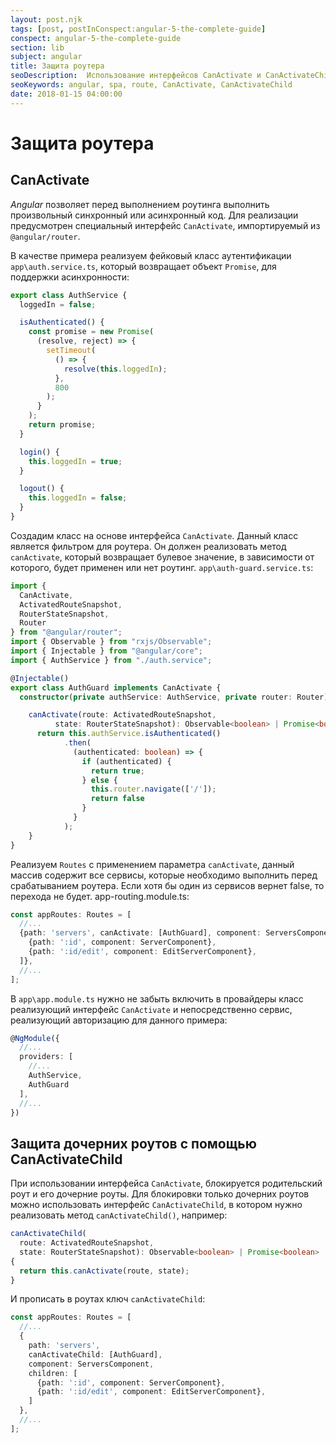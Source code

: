 ```yaml
---
layout: post.njk
tags: [post, postInConspect:angular-5-the-complete-guide]
conspect: angular-5-the-complete-guide
section: lib
subject: angular
title: Защита роутера
seoDescription:  Использование интерфейсов CanActivate и CanActivateChild для принятия решения об активации роутера.
seoKeywords: angular, spa, route, CanActivate, CanActivateChild
date: 2018-01-15 04:00:00
---
```

# Защита роутера

## CanActivate

*Angular* позволяет перед выполнением роутинга выполнить произвольный синхронный или асинхронный код. Для реализации предусмотрен специальный интерфейс `CanActivate`, импортируемый из `@angular/router`.

В качестве примера реализуем фейковый класс аутентификации `app\auth.service.ts`, который возвращает объект `Promise`, для поддержки асинхронности:

```typescript
export class AuthService {
  loggedIn = false;

  isAuthenticated() {
    const promise = new Promise(
      (resolve, reject) => {
        setTimeout(
          () => {
            resolve(this.loggedIn);
          },
          800
        );
      }
    );
    return promise;
  }

  login() {
    this.loggedIn = true;
  }

  logout() {
    this.loggedIn = false;
  }
}
```

Создадим класс на основе интерфейса `CanActivate`. Данный класс является фильтром для роутера. Он должен реализовать метод `canActivate`, который возвращает булевое значение, в зависимости от которого, будет применен или нет роутинг. `app\auth-guard.service.ts`:

```typescript
import { 
  CanActivate,
  ActivatedRouteSnapshot,
  RouterStateSnapshot,
  Router 
} from "@angular/router";
import { Observable } from "rxjs/Observable";
import { Injectable } from "@angular/core";
import { AuthService } from "./auth.service";

@Injectable()
export class AuthGuard implements CanActivate {
  constructor(private authService: AuthService, private router: Router) {};

    canActivate(route: ActivatedRouteSnapshot,
          state: RouterStateSnapshot): Observable<boolean> | Promise<boolean> | boolean {
      return this.authService.isAuthenticated()
            .then(
              (authenticated: boolean) => {
                if (authenticated) {
                  return true;
                } else {
                  this.router.navigate(['/']);
                  return false
                }
              }
            );
    }
}
```

Реализуем `Routes` с применением параметра `canActivate`, данный массив содержит все сервисы, которые необходимо выполнить перед срабатыванием роутера. Если хотя бы один из сервисов вернет false, то перехода не будет. app-routing.module.ts:

```typescript
const appRoutes: Routes = [
  //...
  {path: 'servers', canActivate: [AuthGuard], component: ServersComponent, children: [
    {path: ':id', component: ServerComponent},
    {path: ':id/edit', component: EditServerComponent},
  ]},
  //...
];
```

В `app\app.module.ts` нужно не забыть включить в провайдеры класс реализующий интерфейс `CanActivate` и непосредственно сервис, реализующий авторизацию для данного примера:

```typescript
@NgModule({
  //...
  providers: [
    //...
    AuthService, 
    AuthGuard
  ],
  //...
})
```

## Защита дочерних роутов с помощью CanActivateChild

При использовании интерфейса `CanActivate`, блокируется родительский роут и его дочерние роуты. Для блокировки только дочерних роутов можно использовать интерфейс `CanActivateChild`, в котором нужно реализовать метод `canActivateChild()`, например:

```typescript
canActivateChild(
  route: ActivatedRouteSnapshot,
  state: RouterStateSnapshot): Observable<boolean> | Promise<boolean> | boolean 
{
  return this.canActivate(route, state);
}
```

И прописать в роутах ключ `canActivateChild`:

```typescript
const appRoutes: Routes = [
  //...
  {
    path: 'servers', 
    canActivateChild: [AuthGuard], 
    component: ServersComponent, 
    children: [
      {path: ':id', component: ServerComponent},
      {path: ':id/edit', component: EditServerComponent},
    ]
  },
  //...
];
```
